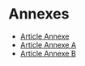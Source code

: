 # Annexes

- [Article Annexe](article-annexe.md)
- [Article Annexe A](article-annexe-a.md)
- [Article Annexe B](article-annexe-b.md)
